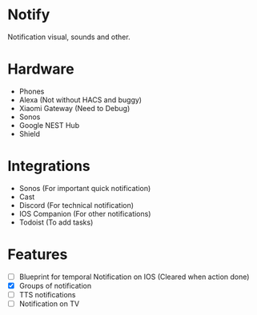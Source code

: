 # Notify

Notification visual, sounds and other.

# Hardware

- Phones
- Alexa (Not without HACS and buggy)
- Xiaomi Gateway (Need to Debug)
- Sonos
- Google NEST Hub
- Shield

# Integrations

- Sonos (For important quick notification)
- Cast
- Discord (For technical notification)
- IOS Companion (For other notifications)
- Todoist (To add tasks)

# Features

- [ ] Blueprint for temporal Notification on IOS (Cleared when action done)
- [x] Groups of notification
- [ ] TTS notifications
- [ ] Notification on TV
